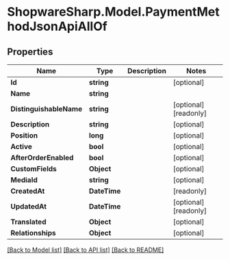 # ShopwareSharp.Model.PaymentMethodJsonApiAllOf

## Properties

Name | Type | Description | Notes
------------ | ------------- | ------------- | -------------
**Id** | **string** |  | [optional] 
**Name** | **string** |  | 
**DistinguishableName** | **string** |  | [optional] [readonly] 
**Description** | **string** |  | [optional] 
**Position** | **long** |  | [optional] 
**Active** | **bool** |  | [optional] 
**AfterOrderEnabled** | **bool** |  | [optional] 
**CustomFields** | **Object** |  | [optional] 
**MediaId** | **string** |  | [optional] 
**CreatedAt** | **DateTime** |  | [readonly] 
**UpdatedAt** | **DateTime** |  | [optional] [readonly] 
**Translated** | **Object** |  | [optional] 
**Relationships** | **Object** |  | [optional] 

[[Back to Model list]](../README.md#documentation-for-models) [[Back to API list]](../README.md#documentation-for-api-endpoints) [[Back to README]](../README.md)

